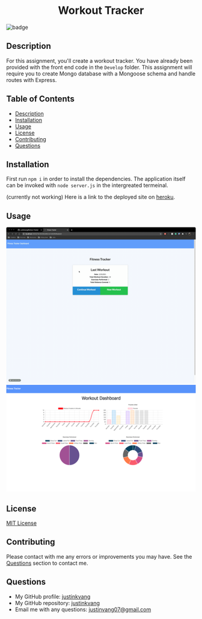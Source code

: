   <h1 align="center">Workout Tracker</h1>
  
  ![badge](https://img.shields.io/badge/license-MIT-blue)<br />

## Description
For this assignment, you'll create a workout tracker. You have already been provided with the front end code in the `Develop` folder. This assignment will require you to create Mongo database with a Mongoose schema and handle routes with Express.

## Table of Contents
  - [Description](#description)
  - [Installation](#installation)
  - [Usage](#usage)
  - [License](#license)
  - [Contributing](#contributing)
  - [Questions](#questions)

  ## Installation
  First run `npm i` in order to install the dependencies. The application itself can be invoked with `node server.js` in the intergreated termeinal.

  (currently not working) Here is a link to the deployed site on [heroku](https://floating-tundra-72320.herokuapp.com/).

  ## Usage
  ![Gif demo](./public/assets/demo.gif)
  ![dashboard](./public/assets/dashboard.png)

  ## License
  [MIT License](https://choosealicense.com/licenses/mit/)

  ## Contributing
  Please contact with me any errors or improvements you may have. See the [Questions](#questions) section to contact me.

  ## Questions
  - My GitHub profile: [justinkvang](http://github.com/justinkvang)
  - My GitHub repository: [justinkvang](http://github.com/justinkvang?tab=repositories)
  - Email me with any questions: justinvang07@gmail.com
